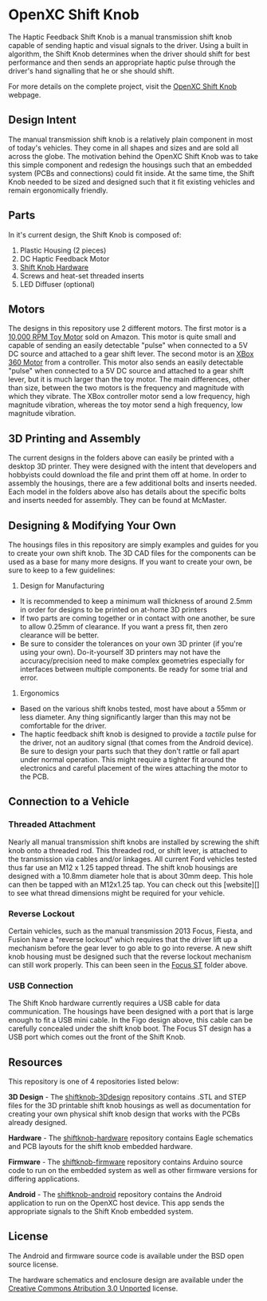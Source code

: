 OpenXC Shift Knob
=================

The Haptic Feedback Shift Knob is a manual transmission shift knob
capable of sending haptic and visual signals to the driver. Using a built in
algorithm, the Shift Knob determines when the driver should shift for best
performance and then sends an appropriate haptic pulse through the driver's hand
signalling that he or she should shift.

For more details on the complete project, visit the [OpenXC Shift
Knob](http://openxcplatform.com/projects/shift-knob.html) webpage.

## Design Intent

The manual transmission shift knob is a relatively plain component in most of
today's vehicles. They come in all shapes and sizes and are sold all across the
globe. The motivation behind the OpenXC Shift Knob was to take this simple
component and redesign the housings such that an embedded system (PCBs and
connections) could fit inside. At the same time, the Shift Knob needed to be
sized and designed such that it fit existing vehicles and remain ergonomically
friendly.

## Parts

In it's current design, the Shift Knob is composed of:

1. Plastic Housing (2 pieces)
1. DC Haptic Feedback Motor
1. [Shift Knob Hardware](http://github.com/openxc/shiftknob-hardware)
1. Screws and heat-set threaded inserts
1. LED Diffuser (optional)

## Motors

The designs in this repository use 2 different motors. The first motor is a
[10,000 RPM Toy Motor][] sold on Amazon. This motor is quite small and capable
of sending an easily detectable "pulse" when connected to a 5V DC source and
attached to a gear shift lever. The second motor is an [XBox 360 Motor][] from a
controller. This motor also sends an easily detectable "pulse" when connected to
a 5V DC source and attached to a gear shift lever, but it is much larger than
the toy motor. The main differences, other than size, between the two motors is
the frequency and magnitude with which they vibrate. The XBox controller motor
send a low frequency, high magnitude vibration, whereas the toy motor send a
high frequency, low magnitude vibration.

## 3D Printing and Assembly

The current designs in the folders above can easily be printed with a desktop 3D
printer. They were designed with the intent that developers and hobbyists could
download the file and print them off at home. In order to assembly the housings,
there are a few additional bolts and inserts needed. Each model in the folders
above also has details about the specific bolts and inserts needed for assembly.
They can be found at McMaster.

## Designing & Modifying Your Own

The housings files in this repository are simply examples and guides for you to
create your own shift knob. The 3D CAD files for the components can be used as a
base for many more designs. If you want to create your own, be sure to keep to a
few guidelines:

1. Design for Manufacturing
 * It is recommended to keep a minimum wall thickness of around 2.5mm in order
   for designs to be printed on at-home 3D printers
 * If two parts are coming together or in contact with one another, be sure to
   allow 0.25mm of clearance. If you want a press fit, then zero clearance will
   be better.
 * Be sure to consider the tolerances on your own 3D printer (if you're using
   your own). Do-it-yourself 3D printers may not have the accuracy/precision
   need to make complex geometries especially for interfaces between multiple
   components. Be ready for some trial and error.
1. Ergonomics
 * Based on the various shift knobs tested, most have about a 55mm or less
   diameter. Any thing significantly larger than this may not be comfortable for
   the driver.
 * The haptic feedback shift knob is designed to provide a *tactile* pulse for
   the driver, not an auditory signal (that comes from the Android device). Be
   sure to design your parts such that they don't rattle or fall apart under
   normal operation. This might require a tighter fit around the electronics and
   careful placement of the wires attaching the motor to the PCB.

## Connection to a Vehicle

### Threaded Attachment

Nearly all manual transmission shift knobs are installed by screwing the shift
knob onto a threaded rod. This threaded rod, or shift lever, is attached to the
transmission via cables and/or linkages. All current Ford vehicles tested thus
far use an M12 x 1.25 tapped thread. The shift knob housings are designed with a
10.8mm diameter hole that is about 30mm deep. This hole can then be tapped with
an M12x1.25 tap. You can check out this [website][] to see what thread dimensions
might be required for your vehicle.

### Reverse Lockout

Certain vehicles, such as the manual transmission 2013 Focus, Fiesta, and Fusion
have a "reverse lockout" which requires that the driver lift up a mechanism
before the gear lever to go able to go into reverse. A new shift knob housing
must be designed such that the reverse lockout mechanism can still work
properly. This can been seen in the [Focus
ST](https://github.com/openxc/shiftknob-3Ddesign/tree/master/FocusST) folder
above.

### USB Connection

The Shift Knob hardware currently requires a USB cable for data communication.
The housings have been designed with a port that is large enough to fit a USB
mini cable. In the Figo design above, this cable can be carefully concealed
under the shift knob boot. The Focus ST design has a USB port which comes out
the front of the Shift Knob.

## Resources

This repository is one of 4 repositories listed below:

**3D Design** - The
[shiftknob-3Ddesign](http://github.com/openxc/shiftknob-3Ddesign) repository
contains .STL and STEP files for the 3D printable shift knob housings as well as
documentation for creating your own physical shift knob design that works with
the PCBs already designed.

**Hardware** - The
[shiftknob-hardware](http://github.com/openxc/shiftknob-hardware)
repository contains Eagle schematics and PCB layouts for the shift knob embedded
hardware.

**Firmware** - The
[shiftknob-firmware](http://github.com/openxc/shiftknob-firmware) repository
contains Arduino source code to run on the embedded system as well as other
firmware versions for differing applications.

**Android** - The
[shiftknob-android](http://github.com/openxc/shiftknob-android) repository
contains the Android application to run on the OpenXC host device. This app
sends the appropriate signals to the Shift Knob embedded system.

## License

The Android and firmware source code is available under the BSD open source
license.

The hardware schematics and enclosure design are available under the [Creative
Commons Atribution 3.0
Unported](http://creativecommons.org/licenses/by/3.0/deed.en_US) license.

[10,000 RPM Toy Motor]: http://www.amazon.com/0-04A-10000RPM-Vibrator-Vibration-Motor/dp/B005G0NQEG/
[XBox 360 Motor]: http://www.instructables.com/id/How-To-Disassemble-an-Xbox-360-Wireless-Controller/step15/Remove-The-Rumble-Packs/
